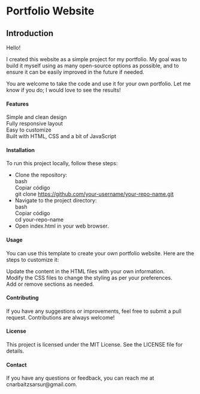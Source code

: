 <h1> Portfolio Website </h1>

<h2>Introduction</h2>

Hello!

I created this website as a simple project for my portfolio. My goal was to build it myself using as many open-source options as possible, and to ensure it can be easily improved in the future if needed.

You are welcome to take the code and use it for your own portfolio. Let me know if you do; I would love to see the results!

<h4>Features</h4>
Simple and clean design <br>
Fully responsive layout<br>
Easy to customize<br>
Built with HTML, CSS and a bit of JavaScript<br>

<h4>Installation</h4>
To run this project locally, follow these steps:<br>

- Clone the repository:<br>
bash<br>
Copiar código<br>
git clone https://github.com/your-username/your-repo-name.git <br>
- Navigate to the project directory:<br>
bash<br>
Copiar código<br>
cd your-repo-name<br>
- Open index.html in your web browser.<br>

<h4>Usage</h4>
You can use this template to create your own portfolio website. Here are the steps to customize it:

Update the content in the HTML files with your own information.<br>
Modify the CSS files to change the styling as per your preferences.<br>
Add or remove sections as needed.<br>

<h4>Contributing</h4>
If you have any suggestions or improvements, feel free to submit a pull request. Contributions are always welcome!

<h4>License</h4>
This project is licensed under the MIT License. See the LICENSE file for details.

<h4>Contact</h4>
If you have any questions or feedback, you can reach me at cnarbaitzsarsur@gmail.com.
